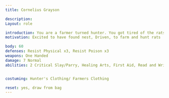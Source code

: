 ```yaml
---
title: Cornelius Grayson

description: 
Layout: role

introduction: You are a farmer turned hunter. You got tired of the rats eating everything you own, and the bounty pay is worth it. You tend to work alone, but have no trouble asking for help if you feel you are in over your head.
motivation: Excited to have found nest, Driven, to farm and hunt rats

body: 60
defenses: Resist Physical x3, Resist Poison x3
weapons: One Handed
damage: 7 Normal
abilities: 2 Critical Slay/Parry, Healing Arts, First Aid, Read and Write 


costuming: Hunter's Clothing/ Farmers Clothing

reset: yes, draw from bag
---
```

